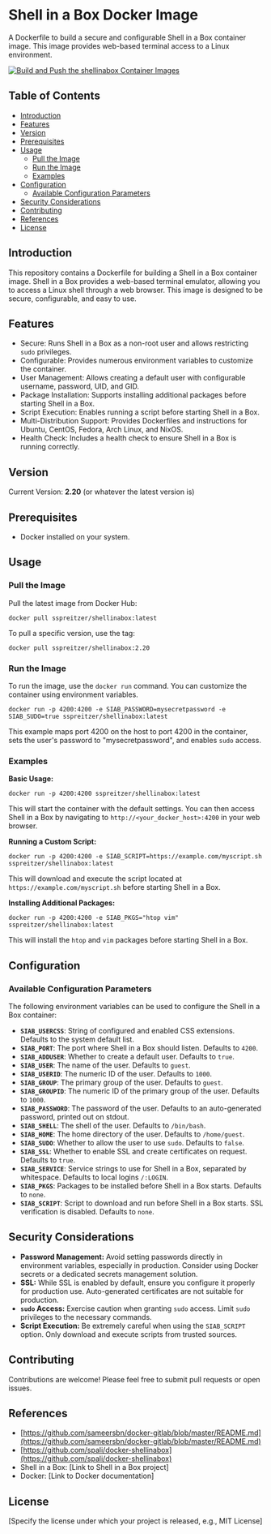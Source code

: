 # Shell in a Box Docker Image

A Dockerfile to build a secure and configurable Shell in a Box container image. This image provides web-based terminal access to a Linux environment.

[![Build and Push the shellinabox Container Images](https://github.com/CultriX-Github/shellinabox-container-image/actions/workflows/image.yml/badge.svg)](https://github.com/CultriX-Github/shellinabox-container-image/actions/workflows/image.yml)


## Table of Contents

- [Introduction](#introduction)
- [Features](#features)
- [Version](#version)
- [Prerequisites](#prerequisites)
- [Usage](#usage)
    - [Pull the Image](#pull-the-image)
    - [Run the Image](#run-the-image)
    - [Examples](#examples)
- [Configuration](#configuration)
    - [Available Configuration Parameters](#available-configuration-parameters)
- [Security Considerations](#security-considerations)
- [Contributing](#contributing)
- [References](#references)
- [License](#license)

## Introduction

This repository contains a Dockerfile for building a Shell in a Box container image. Shell in a Box provides a web-based terminal emulator, allowing you to access a Linux shell through a web browser. This image is designed to be secure, configurable, and easy to use.

## Features

- Secure: Runs Shell in a Box as a non-root user and allows restricting `sudo` privileges.
- Configurable: Provides numerous environment variables to customize the container.
- User Management: Allows creating a default user with configurable username, password, UID, and GID.
- Package Installation: Supports installing additional packages before starting Shell in a Box.
- Script Execution: Enables running a script before starting Shell in a Box.
- Multi-Distribution Support: Provides Dockerfiles and instructions for Ubuntu, CentOS, Fedora, Arch Linux, and NixOS.
- Health Check: Includes a health check to ensure Shell in a Box is running correctly.

## Version

Current Version: **2.20** (or whatever the latest version is)

## Prerequisites

- Docker installed on your system.

## Usage

### Pull the Image

Pull the latest image from Docker Hub:

    docker pull sspreitzer/shellinabox:latest

To pull a specific version, use the tag:

    docker pull sspreitzer/shellinabox:2.20

### Run the Image

To run the image, use the `docker run` command. You can customize the container using environment variables.

    docker run -p 4200:4200 -e SIAB_PASSWORD=mysecretpassword -e SIAB_SUDO=true sspreitzer/shellinabox:latest

This example maps port 4200 on the host to port 4200 in the container, sets the user's password to "mysecretpassword", and enables `sudo` access.

### Examples

**Basic Usage:**

    docker run -p 4200:4200 sspreitzer/shellinabox:latest

This will start the container with the default settings. You can then access Shell in a Box by navigating to `http://<your_docker_host>:4200` in your web browser.

**Running a Custom Script:**

    docker run -p 4200:4200 -e SIAB_SCRIPT=https://example.com/myscript.sh sspreitzer/shellinabox:latest

This will download and execute the script located at `https://example.com/myscript.sh` before starting Shell in a Box.

**Installing Additional Packages:**

    docker run -p 4200:4200 -e SIAB_PKGS="htop vim" sspreitzer/shellinabox:latest

This will install the `htop` and `vim` packages before starting Shell in a Box.

## Configuration

### Available Configuration Parameters

The following environment variables can be used to configure the Shell in a Box container:

- **`SIAB_USERCSS`**: String of configured and enabled CSS extensions. Defaults to the system default list.
- **`SIAB_PORT`**: The port where Shell in a Box should listen. Defaults to `4200`.
- **`SIAB_ADDUSER`**: Whether to create a default user. Defaults to `true`.
- **`SIAB_USER`**: The name of the user. Defaults to `guest`.
- **`SIAB_USERID`**: The numeric ID of the user. Defaults to `1000`.
- **`SIAB_GROUP`**: The primary group of the user. Defaults to `guest`.
- **`SIAB_GROUPID`**: The numeric ID of the primary group of the user. Defaults to `1000`.
- **`SIAB_PASSWORD`**: The password of the user. Defaults to an auto-generated password, printed out on stdout.
- **`SIAB_SHELL`**: The shell of the user. Defaults to `/bin/bash`.
- **`SIAB_HOME`**: The home directory of the user. Defaults to `/home/guest`.
- **`SIAB_SUDO`**: Whether to allow the user to use `sudo`. Defaults to `false`.
- **`SIAB_SSL`**: Whether to enable SSL and create certificates on request. Defaults to `true`.
- **`SIAB_SERVICE`**: Service strings to use for Shell in a Box, separated by whitespace. Defaults to local logins `/:LOGIN`.
- **`SIAB_PKGS`**: Packages to be installed before Shell in a Box starts. Defaults to `none`.
- **`SIAB_SCRIPT`**: Script to download and run before Shell in a Box starts. SSL verification is disabled. Defaults to `none`.

## Security Considerations

- **Password Management:** Avoid setting passwords directly in environment variables, especially in production. Consider using Docker secrets or a dedicated secrets management solution.
- **SSL:** While SSL is enabled by default, ensure you configure it properly for production use. Auto-generated certificates are not suitable for production.
- **`sudo` Access:** Exercise caution when granting `sudo` access. Limit `sudo` privileges to the necessary commands.
- **Script Execution:** Be extremely careful when using the `SIAB_SCRIPT` option. Only download and execute scripts from trusted sources.

## Contributing

Contributions are welcome! Please feel free to submit pull requests or open issues.

## References

- [https://github.com/sameersbn/docker-gitlab/blob/master/README.md](https://github.com/sameersbn/docker-gitlab/blob/master/README.md)
- [https://github.com/spali/docker-shellinabox](https://github.com/spali/docker-shellinabox)
- Shell in a Box: [Link to Shell in a Box project]
- Docker: [Link to Docker documentation]

## License

[Specify the license under which your project is released, e.g., MIT License]
